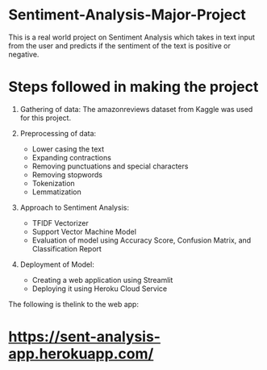 #  Sentiment-Analysis-Major-Project 

This is a real world project on Sentiment Analysis which takes in text input from the user and predicts if the sentiment of the text is positive or negative.

# Steps followed in making the project 

  1. Gathering of data: The amazonreviews dataset from Kaggle was used for this project.
  
  2. Preprocessing of data: 
        - Lower casing the text
        - Expanding contractions
        - Removing punctuations and special characters
        - Removing stopwords
        - Tokenization
        - Lemmatization
  
  3. Approach to Sentiment Analysis:
        - TFIDF Vectorizer
        - Support Vector Machine Model
        - Evaluation of model using Accuracy Score, Confusion Matrix, and Classification Report
  
  
  4. Deployment of Model:
  
        - Creating a web application using Streamlit
        - Deploying it using Heroku Cloud Service 




The following is thelink to the web app:
# https://sent-analysis-app.herokuapp.com/ 
